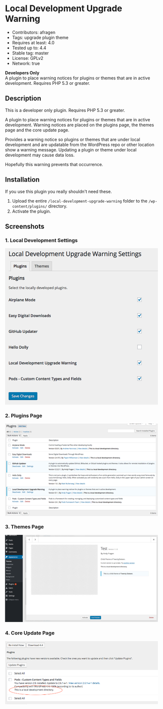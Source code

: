 # Local Development Upgrade Warning
* Contributors: afragen
* Tags: upgrade plugin theme
* Requires at least: 4.0
* Tested up to: 4.4
* Stable tag: master
* License: GPLv2
* Network: true

**Developers Only**  
A plugin to place warning notices for plugins or themes that are in active development. Requires PHP 5.3 or greater.

## Description
This is a developer only plugin. Requires PHP 5.3 or greater.

A plugin to place warning notices for plugins or themes that are in active development. Warning notices are placed on the plugins page, the themes page and the core update page.

Provides a warning notice so plugins or themes that are under local development and are updatable from the WordPress repo or other location show a warning message. Updating a plugin or theme under local development may cause data loss.

Hopefully this warning prevents that occurrence.

## Installation
If you use this plugin you really shouldn't need these.

1. Upload the entire `/local-development-upgrade-warning` folder to the `/wp-content/plugins/` directory.
1. Activate the plugin.

## Screenshots

### 1. Local Development Settings
![Local Development Settings](./assets/screenshot-1.png)

### 2. Plugins Page
![Plugins Page](./assets/screenshot-2.png)

### 3. Themes Page
![Themes Page](./assets/screenshot-3.png)

### 4. Core Update Page
![Core Update Page](./assets/screenshot-4.png)
